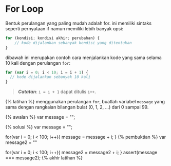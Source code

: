 # For Loop

Bentuk perulangan yang paling mudah adalah for. ini memiliki sintaks seperti pernyataan if namun memiliki lebih banyak opsi:

```javascript
for (kondisi; kondisi akhir; perubahan) {
    // kode dijalankan sebanyak kondisi yang ditentukan
}
```

dibawah ini merupakan contoh cara menjalankan kode yang sama selama 10 kali dengan perulangan `for`:

```javascript
for (var i = 0; i < 10; i = i + 1) {
  // kode dijalankan sebanyak 10 kali
}
```

> **_Catatan_**: `i = i + 1` dapat ditulis `i++`.

{% latihan %}
menggunakan perulangan `for`, buatlah variabel  `message` yang sama dengan rangkaian bilangan bulat (0, 1, 2, ...) dari 0 sampai 99.

{% awalan %}
var message = "";

{% solusi %}
var message = "";

for(var i = 0; i < 100; i++){
message = message + i;
}
{% pembuktian %}
var message2 = ""

for(var i = 0; i < 100; i++){
message2 = message2 + i;
}
assert(message === message2);
{% akhir latihan %}
